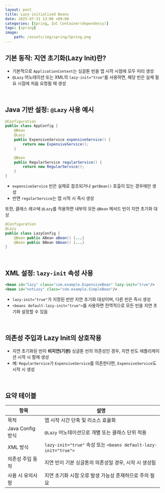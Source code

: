 ```yaml
---
layout: post
title: Lazy-initialized Beans
date: 2025-07-31 13:00 +09:00
categories: [Spring, IoC Container(dependency)]
tags: [spring]
image:
    path: /assets/img/spring/Spring.png
---
```


## 기본 동작: 지연 초기화(Lazy Init)란?

- 기본적으로 `ApplicationContext`는 싱글톤 빈을 앱 시작 시점에 모두 미리 생성
- `@Lazy` 어노테이션 또는 XML의 `lazy-init="true"`를 사용하면, 해당 빈은 실제 필요 시점에 처음 요청될 때 생성

<br>

## Java 기반 설정: `@Lazy` 사용 예시

```java
@Configuration
public class AppConfig {
    @Bean
    @Lazy
    public ExpensiveService expensiveService() {
        return new ExpensiveService();
    }

    @Bean
    public RegularService regularService() {
        return new RegularService();
    }
}
```

- `expensiveService` 빈은 실제로 참조되거나 `getBean()` 호출이 있는 경우에만 생성
- 반면 `regularService`는 앱 시작 시 즉시 생성

또한, 클래스 레ㄹ에 `@Lazy`를 적용하면 내부의 모든 `@Bean` 메서드 빈이 지연 초기화 대상

```java
@Configuration
@Lazy
public class LazyConfig {
    @Bean public ABean aBean() {...}
    @Bean public BBean bBean() {...}
}
```

<br>

## XML 설정: `lazy-init` 속성 사용

```xml
<bean id="lazy" class="com.example.ExpensiveBean" lazy-init="true"/>
<bean id="notLazy" class="com.example.SimpleBean"/>
```

- `lazy-init="true"`가 지정된 빈만 지연 초기화 대상이며, 다른 빈은 즉시 생성
- `<beans default-lazy-init="true">`를 사용하면 전역적으로 모든 빈을 지연 초기화 설정할 수 있음

<br>

## 의존성 주입과 Lazy Init의 상호작용

- 지연 초기화된 빈이 **비지연(기본)** 싱글톤 빈의 의존성인 경우, 지연 빈도 애플리케이션 시작 시 함께 생성
- 예: `RegularService`가 `ExpensiveService`를 의존한다면, `ExpensiveService`도 시작 시 생성

<br>

## 요약 테이블

| 항목             | 설명                                                          |
| -------------- | ----------------------------------------------------------- |
| 목적             | 앱 시작 시간 단축 및 리소스 효율화                                        |
| Java Config 방식 | `@Lazy` 어노테이션으로 개별 또는 클래스 단위 적용                             |
| XML 방식         | `lazy-init="true"` 속성 또는 `<beans default-lazy-init="true">` |
| 의존성 주입 동작      | 지연 빈이 기본 싱글톤의 의존성일 경우, 시작 시 생성됨                             |
| 사용 시 유의사항      | 지연 초기화 시점 오류 발생 가능성 존재하므로 주의 필요                             |
